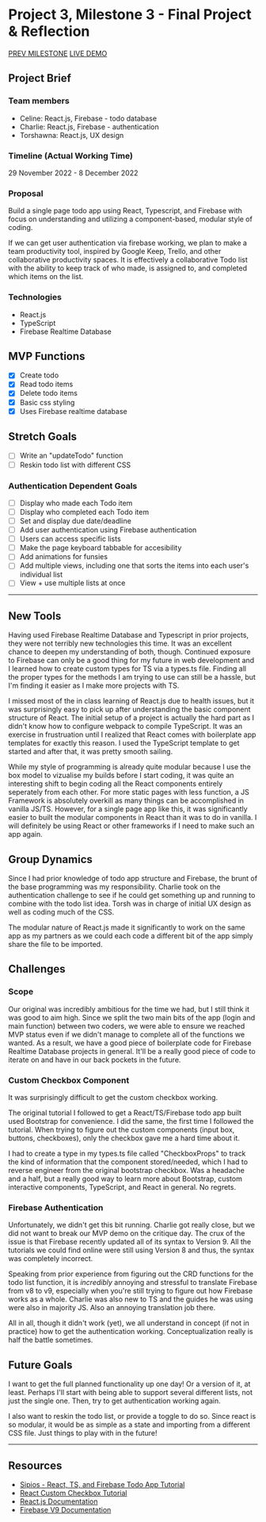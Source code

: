 # Project 3, Milestone 3 - Final Project & Reflection

[PREV MILESTONE](milestone2.md)
[LIVE DEMO](https://basic-todo-react-firebase.vercel.app/)

## Project Brief

### Team members

- Celine: React.js, Firebase - todo database
- Charlie: React.js, Firebase - authentication
- Torshawna: React.js, UX design

### Timeline (Actual Working Time)

29 November 2022 - 8 December 2022

### Proposal

Build a single page todo app using React, Typescript, and Firebase with focus on understanding and utilizing a component-based, modular style of coding.

If we can get user authentication via firebase working, we plan to make a team productivity tool, inspired by Google Keep, Trello, and other collaborative productivity spaces. It is effectively a collaborative Todo list with the ability to keep track of who made, is assigned to, and completed which items on the list.

### Technologies

- React.js
- TypeScript
- Firebase Realtime Database

## MVP Functions

- [x] Create todo
- [x] Read todo items
- [x] Delete todo items
- [x] Basic css styling
- [x] Uses Firebase realtime database

## Stretch Goals

- [ ] Write an "updateTodo" function
- [ ] Reskin todo list with different CSS

### Authentication Dependent Goals

- [ ] Display who made each Todo item
- [ ] Display who completed each Todo item
- [ ] Set and display due date/deadline
- [ ] Add user authentication using Firebase authentication
- [ ] Users can access specific lists
- [ ] Make the page keyboard tabbable for accesibility
- [ ] Add animations for funsies
- [ ] Add multiple views, including one that sorts the items into each user's individual list
- [ ] View + use multiple lists at once

---

## New Tools

Having used Firebase Realtime Database and Typescript in prior projects, they were not terribly new technologies this time. It was an excellent chance to deepen my understanding of both, though. Continued exposure to Firebase can only be a good thing for my future in web development and I learned how to create custom types for TS via a types.ts file. Finding all the proper types for the methods I am trying to use can still be a hassle, but I'm finding it easier as I make more projects with TS.

I missed most of the in class learning of React.js due to health issues, but it was surprisingly easy to pick up after understanding the basic component structure of React. The initial setup of a project is actually the hard part as I didn't know how to configure webpack to compile TypeScript. It was an exercise in frustruation until I realized that React comes with boilerplate app templates for exactly this reason. I used the TypeScript template to get started and after that, it was pretty smooth sailing.

While my style of programming is already quite modular because I use the box model to vizualise my builds before I start coding, it was quite an interesting shift to begin coding all the React components entirely seperately from each other. For more static pages with less function, a JS Framework is absolutely overkill as many things can be accomplished in vanilla JS/TS. However, for a single page app like this, it was significantly easier to built the modular components in React than it was to do in vanilla. I will definitely be using React or other frameworks if I need to make such an app again.

## Group Dynamics

Since I had prior knowledge of todo app structure and Firebase, the brunt of the base programming was my responsibility. Charlie took on the authentication challenge to see if he could get something up and running to combine with the todo list idea. Torsh was in charge of initial UX design as well as coding much of the CSS.

The modular nature of React.js made it significantly to work on the same app as my partners as we could each code a different bit of the app simply share the file to be imported.

## Challenges

### Scope

Our original was incredibly ambitious for the time we had, but I still think it was good to aim high. Since we split the two main bits of the app (login and main function) between two coders, we were able to ensure we reached MVP status even if we didn't manage to complete all of the functions we wanted. As a result, we have a good piece of boilerplate code for Firebase Realtime Database projects in general. It'll be a really good piece of code to iterate on and have in our back pockets in the future.

### Custom Checkbox Component

It was surprisingly difficult to get the custom checkbox working.

The original tutorial I followed to get a React/TS/Firebase todo app built used Bootstrap for convenience. I did the same, the first time I followed the tutorial. When trying to figure out the custom components (input box, buttons, checkboxes), only the checkbox gave me a hard time about it.

I had to create a type in my types.ts file called "CheckboxProps" to track the kind of information that the component stored/needed, which I had to reverse engineer from the original bootstrap checkbox. Was a headache and a half, but a really good way to learn more about Bootstrap, custom interactive components, TypeScript, and React in general. No regrets.

### Firebase Authentication

Unfortunately, we didn't get this bit running. Charlie got really close, but we did not want to break our MVP demo on the critique day. The crux of the issue is that Firebase recently updated all of its syntax to Version 9. All the tutorials we could find online were still using Version 8 and thus, the syntax was completely incorrect.

Speaking from prior experience from figuring out the CRD functions for the todo list function, it is _incredibly_ annoying and stressful to translate Firebase from v8 to v9, especially when you're still trying to figure out how Firebase works as a whole. Charlie was also new to TS and the guides he was using were also in majority JS. Also an annoying translation job there.

All in all, though it didn't work (yet), we all understand in concept (if not in practice) how to get the authentication working. Conceptualization really is half the battle sometimes.

## Future Goals

I want to get the full planned functionality up one day! Or a version of it, at least. Perhaps I'll start with being able to support several different lists, not just the single one. Then, try to get authentication working again.

I also want to reskin the todo list, or provide a toggle to do so. Since react is so modular, it would be as simple as a state and importing from a different CSS file. Just things to play with in the future!

---

## Resources

- [Sipios - React, TS, and Firebase Todo App Tutorial](https://www.sipios.com/blog-tech/build-a-real-time-todo-app-in-30-minutes-with-reactjs-typescript-and-firebase)
- [React Custom Checkbox Tutorial](https://blog.logrocket.com/building-custom-checkbox-react/)
- [React.js Documentation](https://reactjs.org/docs/getting-started.html)
- [Firebase V9 Documentation](https://firebase.google.com/docs/web/setup)
